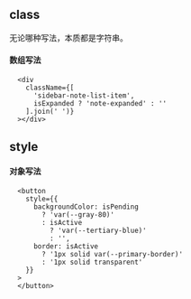 ## class
无论哪种写法，本质都是字符串。
#### 数组写法
```tsx
  <div 
    className={[
      'sidebar-note-list-item', 
      isExpanded ? 'note-expanded' : ''
    ].join(' ')}
  ></div>
```

## style
#### 对象写法
```tsx
  <button
    style={{
      backgroundColor: isPending 
        ? 'var(--gray-80)'
        : isActive
          ? 'var(--tertiary-blue)'
          : '',
      border: isActive
        ? '1px solid var(--primary-border)'
        : '1px solid transparent'
    }}
  >
  </button>
```